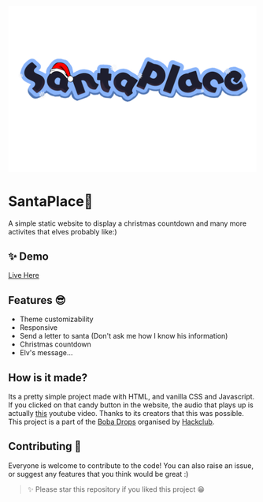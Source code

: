 <img src="images/logo.png">

# SantaPlace🎅
A simple static website to display a christmas countdown and many more activites that elves probably like:)

## ✨ Demo 
[Live Here](https://shibamroy9826.github.io/SantaPlace/)

## Features 😎
- Theme customizability
- Responsive
- Send a letter to santa (Don't ask me how I know his information)
- Christmas countdown
- Elv's message...

## How is it made?

Its a pretty simple project made with HTML, and vanilla CSS and Javascript. If you clicked on that candy button in the website, the audio that plays up is actually [this](https://youtu.be/3CWJNqyub3o?si=12e25EcsRUDQZi2O) youtube video. Thanks to its creators that this was possible. This project is a part of the [Boba Drops](https://boba.hackclub.com/) organised by [Hackclub](https://hackclub.com/).

## Contributing 🤝

Everyone is welcome to contribute to the code!
You can also raise an issue, or suggest any features that you think would be great :)

> ✨ Please star this repository if you liked this project 😁
